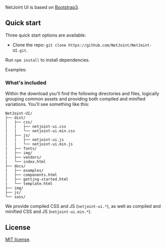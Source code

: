 NetJoint UI is based on [Bootstrap3](http://getbootstrap.com).

## Quick start

Three quick start options are available:

- Clone the repo: `git clone https://github.com/NetJoint/NetJoint-UI.git`.

Run `npm install` to install dependencies.

Examples: 

### What's included

Within the download you'll find the following directories and files, logically grouping common assets and providing both compiled and minified variations. You'll see something like this:

```
NetJoint-UI/
├── dist/
|   ├── css/
│   |   ├── netjoint-ui.css
│   |   └── netjoint-ui.min.css
|   ├── js/
│   |   ├── netjoint-ui.js
│   |   └── netjoint-ui.min.js
|   ├── fonts/
|   ├── img/
|   ├── vendors/
|   └── index.html
├── docs/
|   ├── examples/
|   ├── components.html
|   ├── getting-started.html
|   └── template.html
├── img/
├── js/
└── sass/

```

We provide compiled CSS and JS (`netjoint-ui.*`), as well as compiled and minified CSS and JS (`netjoint-ui.min.*`).

## License

[MIT license](http://opensource.org/licenses/MIT).

